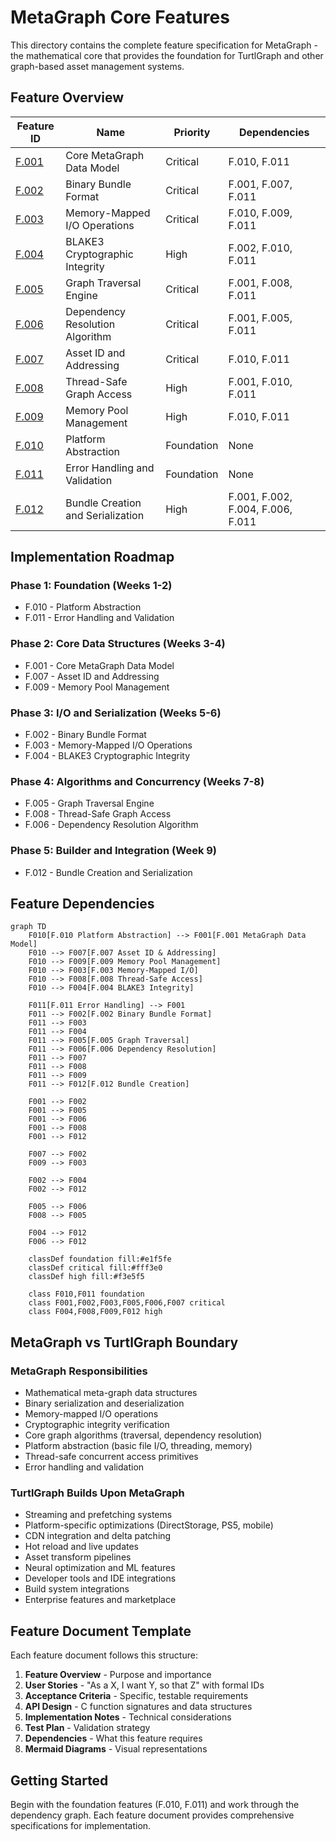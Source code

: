 # MetaGraph Core Features

This directory contains the complete feature specification for MetaGraph - the mathematical core that provides the foundation for TurtlGraph and other graph-based asset management systems.

## Feature Overview

| Feature ID | Name | Priority | Dependencies |
|------------|------|----------|--------------|
| [F.001](F001-core-metagraph-data-model.md) | Core MetaGraph Data Model | Critical | F.010, F.011 |
| [F.002](F002-binary-bundle-format.md) | Binary Bundle Format | Critical | F.001, F.007, F.011 |
| [F.003](F003-memory-mapped-io-operations.md) | Memory-Mapped I/O Operations | Critical | F.010, F.009, F.011 |
| [F.004](F004-blake3-cryptographic-integrity.md) | BLAKE3 Cryptographic Integrity | High | F.002, F.010, F.011 |
| [F.005](F005-graph-traversal-engine.md) | Graph Traversal Engine | Critical | F.001, F.008, F.011 |
| [F.006](F006-dependency-resolution-algorithm.md) | Dependency Resolution Algorithm | Critical | F.001, F.005, F.011 |
| [F.007](F007-asset-id-and-addressing.md) | Asset ID and Addressing | Critical | F.010, F.011 |
| [F.008](F008-thread-safe-graph-access.md) | Thread-Safe Graph Access | High | F.001, F.010, F.011 |
| [F.009](F009-memory-pool-management.md) | Memory Pool Management | High | F.010, F.011 |
| [F.010](F010-platform-abstraction.md) | Platform Abstraction | Foundation | None |
| [F.011](F011-error-handling-validation.md) | Error Handling and Validation | Foundation | None |
| [F.012](F012-bundle-creation-serialization.md) | Bundle Creation and Serialization | High | F.001, F.002, F.004, F.006, F.011 |

## Implementation Roadmap

### Phase 1: Foundation (Weeks 1-2)
- F.010 - Platform Abstraction
- F.011 - Error Handling and Validation

### Phase 2: Core Data Structures (Weeks 3-4)
- F.001 - Core MetaGraph Data Model
- F.007 - Asset ID and Addressing
- F.009 - Memory Pool Management

### Phase 3: I/O and Serialization (Weeks 5-6)
- F.002 - Binary Bundle Format
- F.003 - Memory-Mapped I/O Operations
- F.004 - BLAKE3 Cryptographic Integrity

### Phase 4: Algorithms and Concurrency (Weeks 7-8)
- F.005 - Graph Traversal Engine
- F.008 - Thread-Safe Graph Access
- F.006 - Dependency Resolution Algorithm

### Phase 5: Builder and Integration (Week 9)
- F.012 - Bundle Creation and Serialization

## Feature Dependencies

```mermaid
graph TD
    F010[F.010 Platform Abstraction] --> F001[F.001 MetaGraph Data Model]
    F010 --> F007[F.007 Asset ID & Addressing]
    F010 --> F009[F.009 Memory Pool Management]
    F010 --> F003[F.003 Memory-Mapped I/O]
    F010 --> F008[F.008 Thread-Safe Access]
    F010 --> F004[F.004 BLAKE3 Integrity]

    F011[F.011 Error Handling] --> F001
    F011 --> F002[F.002 Binary Bundle Format]
    F011 --> F003
    F011 --> F004
    F011 --> F005[F.005 Graph Traversal]
    F011 --> F006[F.006 Dependency Resolution]
    F011 --> F007
    F011 --> F008
    F011 --> F009
    F011 --> F012[F.012 Bundle Creation]

    F001 --> F002
    F001 --> F005
    F001 --> F006
    F001 --> F008
    F001 --> F012

    F007 --> F002
    F009 --> F003

    F002 --> F004
    F002 --> F012

    F005 --> F006
    F008 --> F005

    F004 --> F012
    F006 --> F012

    classDef foundation fill:#e1f5fe
    classDef critical fill:#fff3e0
    classDef high fill:#f3e5f5

    class F010,F011 foundation
    class F001,F002,F003,F005,F006,F007 critical
    class F004,F008,F009,F012 high
```

## MetaGraph vs TurtlGraph Boundary

### MetaGraph Responsibilities
- Mathematical meta-graph data structures
- Binary serialization and deserialization
- Memory-mapped I/O operations
- Cryptographic integrity verification
- Core graph algorithms (traversal, dependency resolution)
- Platform abstraction (basic file I/O, threading, memory)
- Thread-safe concurrent access primitives
- Error handling and validation

### TurtlGraph Builds Upon MetaGraph
- Streaming and prefetching systems
- Platform-specific optimizations (DirectStorage, PS5, mobile)
- CDN integration and delta patching
- Hot reload and live updates
- Asset transform pipelines
- Neural optimization and ML features
- Developer tools and IDE integrations
- Build system integrations
- Enterprise features and marketplace

## Feature Document Template

Each feature document follows this structure:

1. **Feature Overview** - Purpose and importance
2. **User Stories** - "As a X, I want Y, so that Z" with formal IDs
3. **Acceptance Criteria** - Specific, testable requirements
4. **API Design** - C function signatures and data structures
5. **Implementation Notes** - Technical considerations
6. **Test Plan** - Validation strategy
7. **Dependencies** - What this feature requires
8. **Mermaid Diagrams** - Visual representations

## Getting Started

Begin with the foundation features (F.010, F.011) and work through the dependency graph. Each feature document provides comprehensive specifications for implementation.
